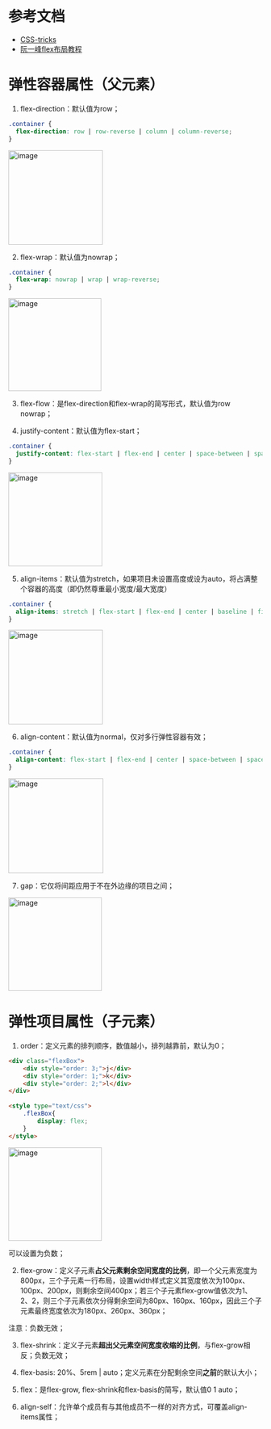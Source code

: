 # 参考文档
- [CSS-tricks](https://css-tricks.com/snippets/css/a-guide-to-flexbox/)
- [阮一峰flex布局教程](https://www.ruanyifeng.com/blog/2015/07/flex-grammar.html)

# 弹性容器属性（父元素）
1. flex-direction：默认值为row；
```css
.container {
  flex-direction: row | row-reverse | column | column-reverse;
}
```
<img width="187" alt="image" src="https://github.com/user-attachments/assets/93c31193-85e3-41a5-8810-0cf26bad2dc4" />

2. flex-wrap：默认值为nowrap；
```css
.container {
  flex-wrap: nowrap | wrap | wrap-reverse;
}
```
<img width="184" alt="image" src="https://github.com/user-attachments/assets/587a59dd-9de8-4f7c-94ed-ffda8e0c458b" />

3. flex-flow：是flex-direction和flex-wrap的简写形式，默认值为row nowrap；

4. justify-content：默认值为flex-start；
```css
.container {
  justify-content: flex-start | flex-end | center | space-between | space-around | space-evenly | start | end | left | right ... + safe | unsafe;
}
```
<img width="186" alt="image" src="https://github.com/user-attachments/assets/f209fed5-ede7-4cd1-93a7-c76b0981d601" />


5. align-items：默认值为stretch，如果项目未设置高度或设为auto，将占满整个容器的高度（即仍然尊重最小宽度/最大宽度）
```css
.container {
  align-items: stretch | flex-start | flex-end | center | baseline | first baseline | last baseline | start | end | self-start | self-end + ... safe | unsafe;
}
```
<img width="187" alt="image" src="https://github.com/user-attachments/assets/e1026755-ea5a-487b-8913-a5038fd5b8e9" />

6. align-content：默认值为normal，仅对多行弹性容器有效；
```css
.container {
  align-content: flex-start | flex-end | center | space-between | space-around | space-evenly | stretch | start | end | baseline | first baseline | last baseline + ... safe | unsafe;
}
```
<img width="188" alt="image" src="https://github.com/user-attachments/assets/c4026083-7d1a-4862-9e06-5b418cb10e2b" />


7. gap：它仅将间距应用于不在外边缘的项目之间；
<img width="185" alt="image" src="https://github.com/user-attachments/assets/5b8eb61f-e63b-4ca6-ba3e-6717c6b0a07e" />

# 弹性项目属性（子元素）
1. order：定义元素的排列顺序，数值越小，排列越靠前，默认为0；
```html
<div class="flexBox">
    <div style="order: 3;">j</div>
    <div style="order: 1;">k</div>
    <div style="order: 2;">l</div>
</div>
     
<style type="text/css">
    .flexBox{
        display: flex;
    }
</style>
```
<img width="185" alt="image" src="https://github.com/user-attachments/assets/ffc49adc-4a78-44ae-90cd-49016132548e" />

可以设置为负数；

2. flex-grow：定义子元素**占父元素剩余空间宽度的比例**，即一个父元素宽度为800px，三个子元素一行布局，设置width样式定义其宽度依次为100px、100px、200px，则剩余空间400px；若三个子元素flex-grow值依次为1、2、2，则三个子元素依次分得剩余空间为80px、160px、160px，因此三个子元素最终宽度依次为180px、260px、360px；

注意：负数无效；

3. flex-shrink：定义子元素**超出父元素空间宽度收缩的比例**，与flex-grow相反；负数无效；

4. flex-basis: 20%、5rem | auto；定义元素在分配剩余空间**之前**的默认大小；

5. flex：是flex-grow, flex-shrink和flex-basis的简写，默认值0 1 auto；

6. align-self：允许单个成员有与其他成员不一样的对齐方式，可覆盖align-items属性；

